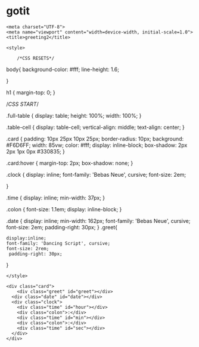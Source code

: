 # gotit
<!-- original : https://codepen.io/SeanNorton/pen/LWBXQL -->
<!DOCTYPE html>
<html lang="en">
<head>
    <link href="https://fonts.googleapis.com/css2?family=Dancing+Script:wght@700&family=Bebas+Neue" rel="stylesheet">

    <meta charset="UTF-8">
    <meta name="viewport" content="width=device-width, initial-scale=1.0">
    <title>greeting2</title>

    <style>

        /*CSS RESETS*/

body{
    background-color: #fff;
    line-height: 1.6;

}

h1 {
    margin-top: 0;
}


/*CSS START*/

.full-table {
    display: table;
    height: 100%;
    width: 100%;
}

.table-cell {
    display: table-cell;
    vertical-align: middle;
    text-align: center;
}

.card {
    padding: 10px 25px 10px 25px;
    border-radius: 10px;
    background: #F6D6FF;
    width: 85vw;
    color: #fff;
    display: inline-block;
    box-shadow: 2px 2px 1px 0px #330835;
}

.card:hover {
    margin-top: 2px;
    box-shadow: none;
}

.clock {
    display: inline;
    font-family: 'Bebas Neue', cursive;
    font-size: 2em;
   
}

.time {
    display: inline;
    min-width: 37px;
}

.colon {
    font-size: 1.1em;
    display: inline-block;
}

.date {
    display: inline;
    min-width: 162px;
    font-family: 'Bebas Neue', cursive;
    font-size: 2em;
    padding-right: 30px;
}
.greet{
    
    display:inline;
    font-family: 'Dancing Script', cursive;
    font-size: 2rem;
     padding-right: 30px;
}

    </style>
</head>
<body>
    <link href="https://fonts.googleapis.com/css?family=Lobster|Roboto:400,700" rel="stylesheet">

<div class="full-table">
  <div class="table-cell">
    
    <div class="card">
        <div class="greet" id="greet"></div>
      <div class="date" id="date"></div>
      <div class="clock">
        <div class="time" id="hour"></div>
        <div class="colon">:</div>
        <div class="time" id="min"></div>
        <div class="colon">:</div>
        <div class="time" id="sec"></div>
      </div>
    </div>
    
  </div>
</div>

<script>
    function date() {
var today = new Date();
document.getElementById('date').innerHTML = today.toDateString();
}


function clock() {
var today = new Date();
var hour = zeros(twelveHour(today.getHours()));
var minutes = zeros(today.getMinutes());
var seconds = zeros(today.getSeconds());
if(today.getHours() >=12){
    seconds+=" pm"
}
else{
    seconds+=" am"
}
hrs = today.getHours();
if (hrs < 12)
        greet = 'Good Morning  ';
    else if (hrs >= 12 && hrs <= 17)
        greet = 'Good Afternoon ';
    else if (hrs >= 17 && hrs <= 24)
        greet = 'Good Evening  ';
// console.log(today.toLocaleTimeString());
document.getElementById('greet').innerHTML = greet;
document.getElementById('hour').innerHTML = hour;
document.getElementById('min').innerHTML = minutes;
document.getElementById('sec').innerHTML = seconds;
}

function twelveHour(hour) {
if (hour > 12) {
    return hour -= 12 
} else if (hour === 0) {
    return hour = 12;
} else {
    return hour
}
}
    
// adds zero infront of single digit number
function zeros(num) {
if (num < 10) {
    num = '0' + num
};
return num;
}

function dateTime() {
date();
clock();
setTimeout(dateTime, 500);
}

dateTime()
// END
</script>

</body>
</html>

